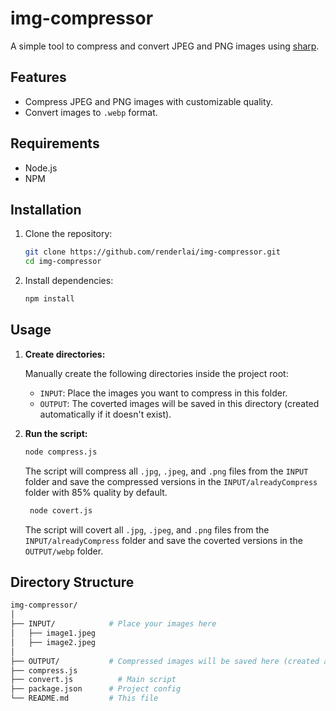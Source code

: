 # img-compressor

A simple tool to compress and convert JPEG and PNG images using [sharp](https://sharp.pixelplumbing.com/).

## Features
- Compress JPEG and PNG images with customizable quality.
- Convert images to `.webp` format.

## Requirements
- Node.js
- NPM

## Installation

1. Clone the repository:

    ```bash
    git clone https://github.com/renderlai/img-compressor.git
    cd img-compressor
    ```

2. Install dependencies:

    ```bash
    npm install
    ```

## Usage

1. **Create directories:**

   Manually create the following directories inside the project root:
   
   - `INPUT`: Place the images you want to compress in this folder.
   - `OUTPUT`: The coverted images will be saved in this directory (created automatically if it doesn't exist).

2. **Run the script:**

    ```bash
    node compress.js
    ```

   The script will compress all `.jpg`, `.jpeg`, and `.png` files from the `INPUT` folder and save the compressed versions in the `INPUT/alreadyCompress` folder with 85% quality by default.

   ```bash
    node covert.js
    ```

   The script will covert all `.jpg`, `.jpeg`, and `.png` files from the `INPUT/alreadyCompress` folder and save the coverted versions in the `OUTPUT/webp` folder.

## Directory Structure

```bash
img-compressor/
│
├── INPUT/            # Place your images here
│   ├── image1.jpeg
│   ├── image2.jpeg
│
├── OUTPUT/           # Compressed images will be saved here (created automatically)
├── compress.js
├── convert.js          # Main script
├── package.json      # Project config
└── README.md         # This file
```
